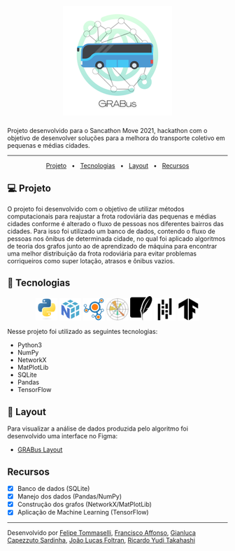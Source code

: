 <h1 align="center">
    <img alt="Podcastr" title="Podcastr" src=".github/GRABus.png" width="250"/>
</h1>

Projeto desenvolvido para o Sancathon Move 2021, hackathon com o objetivo de desenvolver soluções para a melhora do transporte coletivo em pequenas e médias cidades.

---
<p align="center">
    <a href="#Projeto">Projeto</a> &nbsp; • &nbsp;
    <a href="#Tecnologias">Tecnologias</a> &nbsp; • &nbsp;
    <a href="#Layout">Layout</a> &nbsp; • &nbsp;
    <a href="#Recursos">Recursos</a>
</p>



## 💻 Projeto

O projeto foi desenvolvido com o objetivo de utilizar métodos computacionais para reajustar a frota rodoviária das pequenas e médias cidades conforme é alterado o fluxo de pessoas nos diferentes bairros das cidades. Para isso foi utilizado um banco de dados, contendo o fluxo de pessoas nos ônibus de determinada cidade, no qual foi aplicado algoritmos de teoria dos grafos junto ao de aprendizado de máquina para encontrar uma melhor distribuição da frota rodoviária para evitar problemas corriqueiros como super lotação, atrasos e ônibus vazios.

## 🧪 Tecnologias

<div align="center">
    <img src=".github/icon/python.svg" width="50">
    <img src=".github/icon/numpy.svg" width="50">
    <img src=".github/icon/networkx.png" width="50">
    <img src=".github/icon/matplotlib.png" width="50">
    <img src=".github/icon/sql.svg" width="50">
    <img src=".github/icon/pandas.svg" width="50">
    <img src=".github/icon/tensorflow.svg" width="50">
</div>

Nesse projeto foi utilizado as seguintes tecnologias:
- Python3
- NumPy
- NetworkX
- MatPlotLib
- SQLite
- Pandas
- TensorFlow

## 🔖 Layout

Para visualizar a análise de dados produzida pelo algoritmo foi desenvolvido uma interface no Figma:

- [GRABus Layout](https://www.figma.com/file/Ez0pu63y4KOENh1iEwKmrb/GRABus?node-id=0%3A1)

## Recursos

- [x] Banco de dados (SQLite)
- [x] Manejo dos dados (Pandas/NumPy)
- [x] Construção dos grafos (NetworkX/MatPlotLib)
- [x] Aplicação de Machine Learning (TensorFlow)

---

Desenvolvido por [Felipe Tommaselli](https://github.com/Felipe-Tommaselli), [Francisco Affonso](https://github.com/faffonso), [Gianluca Capezzuto Sardinha](https://github.com/gianvstheworld), [João Lucas Foltran](https://github.com/jonny31415), [Ricardo Yudi Takahashi](https://github.com/ricardotakahashi145)
